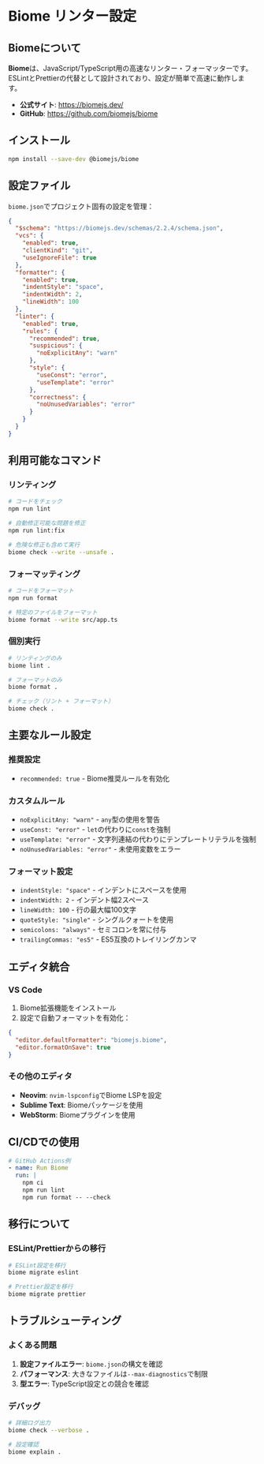 # Biome リンター設定

## Biomeについて

**Biome**は、JavaScript/TypeScript用の高速なリンター・フォーマッターです。ESLintとPrettierの代替として設計されており、設定が簡単で高速に動作します。

- **公式サイト**: https://biomejs.dev/
- **GitHub**: https://github.com/biomejs/biome

## インストール

```bash
npm install --save-dev @biomejs/biome
```

## 設定ファイル

`biome.json`でプロジェクト固有の設定を管理：

```json
{
  "$schema": "https://biomejs.dev/schemas/2.2.4/schema.json",
  "vcs": {
    "enabled": true,
    "clientKind": "git",
    "useIgnoreFile": true
  },
  "formatter": {
    "enabled": true,
    "indentStyle": "space",
    "indentWidth": 2,
    "lineWidth": 100
  },
  "linter": {
    "enabled": true,
    "rules": {
      "recommended": true,
      "suspicious": {
        "noExplicitAny": "warn"
      },
      "style": {
        "useConst": "error",
        "useTemplate": "error"
      },
      "correctness": {
        "noUnusedVariables": "error"
      }
    }
  }
}
```

## 利用可能なコマンド

### リンティング
```bash
# コードをチェック
npm run lint

# 自動修正可能な問題を修正
npm run lint:fix

# 危険な修正も含めて実行
biome check --write --unsafe .
```

### フォーマッティング
```bash
# コードをフォーマット
npm run format

# 特定のファイルをフォーマット
biome format --write src/app.ts
```

### 個別実行
```bash
# リンティングのみ
biome lint .

# フォーマットのみ
biome format .

# チェック（リント + フォーマット）
biome check .
```

## 主要なルール設定

### 推奨設定
- `recommended: true` - Biome推奨ルールを有効化

### カスタムルール
- `noExplicitAny: "warn"` - `any`型の使用を警告
- `useConst: "error"` - `let`の代わりに`const`を強制
- `useTemplate: "error"` - 文字列連結の代わりにテンプレートリテラルを強制
- `noUnusedVariables: "error"` - 未使用変数をエラー

### フォーマット設定
- `indentStyle: "space"` - インデントにスペースを使用
- `indentWidth: 2` - インデント幅2スペース
- `lineWidth: 100` - 行の最大幅100文字
- `quoteStyle: "single"` - シングルクォートを使用
- `semicolons: "always"` - セミコロンを常に付与
- `trailingCommas: "es5"` - ES5互換のトレイリングカンマ

## エディタ統合

### VS Code
1. Biome拡張機能をインストール
2. 設定で自動フォーマットを有効化：
```json
{
  "editor.defaultFormatter": "biomejs.biome",
  "editor.formatOnSave": true
}
```

### その他のエディタ
- **Neovim**: `nvim-lspconfig`でBiome LSPを設定
- **Sublime Text**: Biomeパッケージを使用
- **WebStorm**: Biomeプラグインを使用

## CI/CDでの使用

```yaml
# GitHub Actions例
- name: Run Biome
  run: |
    npm ci
    npm run lint
    npm run format -- --check
```

## 移行について

### ESLint/Prettierからの移行
```bash
# ESLint設定を移行
biome migrate eslint

# Prettier設定を移行  
biome migrate prettier
```

## トラブルシューティング

### よくある問題
1. **設定ファイルエラー**: `biome.json`の構文を確認
2. **パフォーマンス**: 大きなファイルは`--max-diagnostics`で制限
3. **型エラー**: TypeScript設定との競合を確認

### デバッグ
```bash
# 詳細ログ出力
biome check --verbose .

# 設定確認
biome explain .
```